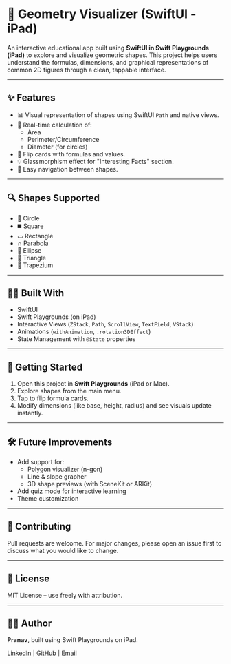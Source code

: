 # 📐 Geometry Visualizer (SwiftUI - iPad)

An interactive educational app built using **SwiftUI in Swift Playgrounds (iPad)** to explore and visualize geometric shapes. This project helps users understand the formulas, dimensions, and graphical representations of common 2D figures through a clean, tappable interface.

---

## ✨ Features

- 📊 Visual representation of shapes using SwiftUI `Path` and native views.
- 🧮 Real-time calculation of:
  - Area
  - Perimeter/Circumference
  - Diameter (for circles)
- 🔄 Flip cards with formulas and values.
- 💡 Glassmorphism effect for "Interesting Facts" section.
- 🧭 Easy navigation between shapes.

---

## 🔍 Shapes Supported

- 🔵 Circle
- ◼️ Square
- ▭ Rectangle
- ∩ Parabola
- 🔘 Ellipse
- 🔺 Triangle
- 🔻 Trapezium

---

## 🧑‍💻 Built With

- SwiftUI
- Swift Playgrounds (on iPad)
- Interactive Views (`ZStack`, `Path`, `ScrollView`, `TextField`, `VStack`)
- Animations (`withAnimation`, `.rotation3DEffect`)
- State Management with `@State` properties

---

## 🚀 Getting Started

1. Open this project in **Swift Playgrounds** (iPad or Mac).
2. Explore shapes from the main menu.
3. Tap to flip formula cards.
4. Modify dimensions (like base, height, radius) and see visuals update instantly.

---



## 🛠️ Future Improvements

- Add support for:
  - Polygon visualizer (n-gon)
  - Line & slope grapher
  - 3D shape previews (with SceneKit or ARKit)
- Add quiz mode for interactive learning
- Theme customization

---

## 🤝 Contributing

Pull requests are welcome. For major changes, please open an issue first to discuss what you would like to change.

---

## 📄 License

MIT License – use freely with attribution.

---

## 🙋‍♂️ Author

**Pranav**, built using Swift Playgrounds on iPad.

[LinkedIn](#) | [GitHub](#) | [Email](#)
